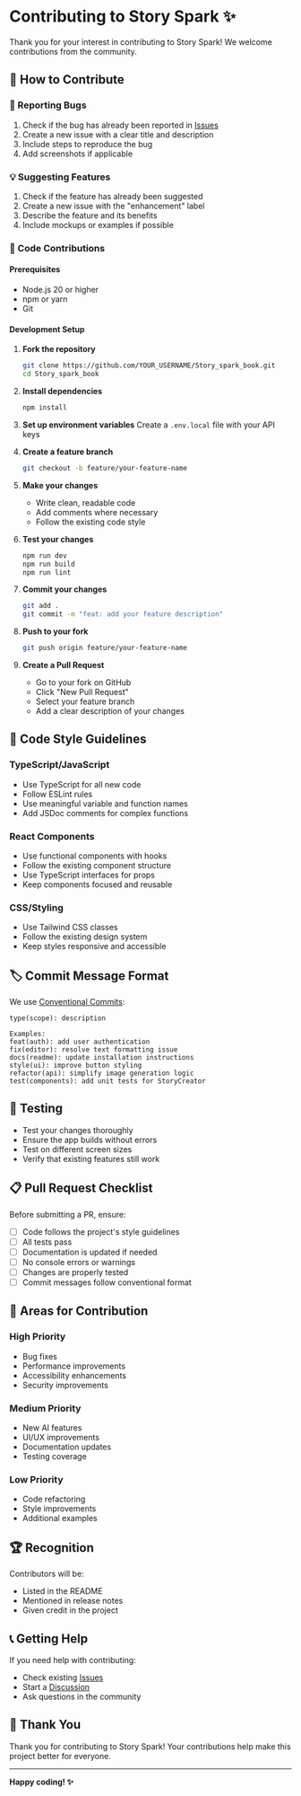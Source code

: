 # Contributing to Story Spark ✨

Thank you for your interest in contributing to Story Spark! We welcome contributions from the community.

## 🤝 How to Contribute

### 🐛 Reporting Bugs

1. Check if the bug has already been reported in [Issues](https://github.com/Mugeshgithub/Story_spark_book/issues)
2. Create a new issue with a clear title and description
3. Include steps to reproduce the bug
4. Add screenshots if applicable

### 💡 Suggesting Features

1. Check if the feature has already been suggested
2. Create a new issue with the "enhancement" label
3. Describe the feature and its benefits
4. Include mockups or examples if possible

### 🔧 Code Contributions

#### Prerequisites

- Node.js 20 or higher
- npm or yarn
- Git

#### Development Setup

1. **Fork the repository**
   ```bash
   git clone https://github.com/YOUR_USERNAME/Story_spark_book.git
   cd Story_spark_book
   ```

2. **Install dependencies**
   ```bash
   npm install
   ```

3. **Set up environment variables**
   Create a `.env.local` file with your API keys

4. **Create a feature branch**
   ```bash
   git checkout -b feature/your-feature-name
   ```

5. **Make your changes**
   - Write clean, readable code
   - Add comments where necessary
   - Follow the existing code style

6. **Test your changes**
   ```bash
   npm run dev
   npm run build
   npm run lint
   ```

7. **Commit your changes**
   ```bash
   git add .
   git commit -m "feat: add your feature description"
   ```

8. **Push to your fork**
   ```bash
   git push origin feature/your-feature-name
   ```

9. **Create a Pull Request**
   - Go to your fork on GitHub
   - Click "New Pull Request"
   - Select your feature branch
   - Add a clear description of your changes

## 📝 Code Style Guidelines

### TypeScript/JavaScript
- Use TypeScript for all new code
- Follow ESLint rules
- Use meaningful variable and function names
- Add JSDoc comments for complex functions

### React Components
- Use functional components with hooks
- Follow the existing component structure
- Use TypeScript interfaces for props
- Keep components focused and reusable

### CSS/Styling
- Use Tailwind CSS classes
- Follow the existing design system
- Keep styles responsive and accessible

## 🏷️ Commit Message Format

We use [Conventional Commits](https://www.conventionalcommits.org/):

```
type(scope): description

Examples:
feat(auth): add user authentication
fix(editor): resolve text formatting issue
docs(readme): update installation instructions
style(ui): improve button styling
refactor(api): simplify image generation logic
test(components): add unit tests for StoryCreator
```

## 🧪 Testing

- Test your changes thoroughly
- Ensure the app builds without errors
- Test on different screen sizes
- Verify that existing features still work

## 📋 Pull Request Checklist

Before submitting a PR, ensure:

- [ ] Code follows the project's style guidelines
- [ ] All tests pass
- [ ] Documentation is updated if needed
- [ ] No console errors or warnings
- [ ] Changes are properly tested
- [ ] Commit messages follow conventional format

## 🎯 Areas for Contribution

### High Priority
- Bug fixes
- Performance improvements
- Accessibility enhancements
- Security improvements

### Medium Priority
- New AI features
- UI/UX improvements
- Documentation updates
- Testing coverage

### Low Priority
- Code refactoring
- Style improvements
- Additional examples

## 🏆 Recognition

Contributors will be:
- Listed in the README
- Mentioned in release notes
- Given credit in the project

## 📞 Getting Help

If you need help with contributing:

- Check existing [Issues](https://github.com/Mugeshgithub/Story_spark_book/issues)
- Start a [Discussion](https://github.com/Mugeshgithub/Story_spark_book/discussions)
- Ask questions in the community

## 🙏 Thank You

Thank you for contributing to Story Spark! Your contributions help make this project better for everyone.

---

**Happy coding! ✨** 